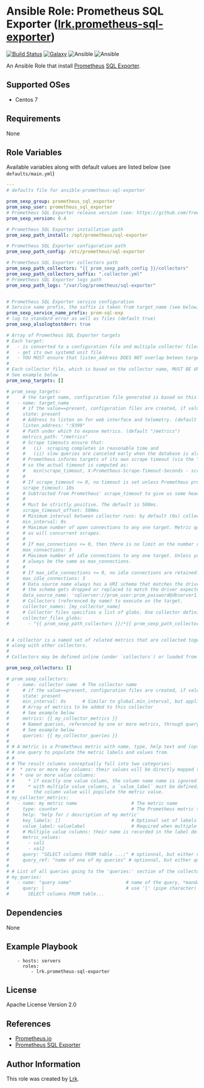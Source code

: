 Ansible Role: Prometheus SQL Exporter ([lrk.prometheus-sql-exporter](https://galaxy.ansible.com/lrk/prometheus-sql-exporter/))
=========
[![Build Status](https://travis-ci.org/lrk/ansible-role-prometheus-sql-exporter.svg?branch=master)](https://travis-ci.org/lrk/ansible-role-prometheus-sql-exporter)
[![Galaxy](https://img.shields.io/badge/galaxy-lrk.prometheus--sql--exporter-blue.svg)](https://galaxy.ansible.com/lrk/prometheus-sql-exporter)
![Ansible](https://img.shields.io/ansible/role/d/23765.svg)
![Ansible](https://img.shields.io/badge/dynamic/json.svg?label=min_ansible_version&url=https%3A%2F%2Fgalaxy.ansible.com%2Fapi%2Fv1%2Froles%2F23765%2F&query=$.min_ansible_version)

An Ansible Role that install [Prometheus](https://prometheus.io) [SQL Exporter](https://github.com/free/sql_exporter).


Supported OSes
--------------
- Centos 7

Requirements
------------

None

Role Variables
--------------

Available variables along with default values are listed below (see `defaults/main.yml`)
```yml
---
# defaults file for ansible-prometheus-sql-exporter

prom_sexp_group: prometheus_sql_exporter
prom_sexp_user: prometheus_sql_exporter
# Prometheus SQL Exporter release version (see: https://github.com/free/sql_exporter/releases for available versions)
prom_sexp_version: 0.4

# Prometheus SQL Exporter installation path
prom_sexp_path_install: /opt/prometheus/sql-exporter

# Prometheus SQL Exporter configuration path
prom_sexp_path_config: /etc/prometheus/sql-exporter

# Prometheus SQL Exporter collectors path
prom_sexp_path_collectors: "{{ prom_sexp_path_config }}/collectors"
prom_sexp_path_collectors_suffix: ".collector.yml"
# Prometheus SQL Exporter logs path
prom_sexp_path_logs: "/var/log/prometheus/sql-exporter"


# Prometheus SQL Exporter service configuration
# Service name prefix, the suffix is taken from target_name (see below)
prom_sexp_service_name_prefix: prom-sql-exp
# log to standard error as well as files (default true)
prom_sexp_alsologtostderr: true

# Array of Prometheus SQL Exporter targets
# Each target:
#   - is converted to a configuration file and multiple collector files
#   - get its own systemd unit file
#   - YOU MUST ensure that listen_address DOES NOT overlap beteen targets to avoid conflicts
#
# Each collector file, which is based on the collector name, MUST BE UNIQUE
# See example below
prom_sexp_targets: []

# prom_sexp_targets:
#     # the target name, configuration file generated is based on this value
#   - name: target_name
#     # if the value==present, configuration files are created, if value!=present, configuration files are deleted. Default value: present
#     state: present
#     # Address to listen on for web interface and telemetry. (default ":9399")
#     listen_address: ":9399"
#     # Path under which to expose metrics. (default "/metrics")
#     metrics_path: "/metrics"
#     # Scrape timeouts ensure that:
#     #   (i)  scraping completes in reasonable time and
#     #   (ii) slow queries are canceled early when the database is already under heavy load
#     # Prometheus informs targets of its own scrape timeout (via the "X-Prometheus-Scrape-Timeout-Seconds" request header)
#     # so the actual timeout is computed as:
#     #   min(scrape_timeout, X-Prometheus-Scrape-Timeout-Seconds - scrape_timeout_offset)
#     #
#     # If scrape_timeout <= 0, no timeout is set unless Prometheus provides one. The default is 10s.
#     scrape_timeout: 10s
#     # Subtracted from Prometheus' scrape_timeout to give us some headroom and prevent Prometheus from timing out first.
#     #
#     # Must be strictly positive. The default is 500ms.
#     scrape_timeout_offset: 500ms
#     # Minimum interval between collector runs: by default (0s) collectors are executed on every scrape.
#     min_interval: 0s
#     # Maximum number of open connections to any one target. Metric queries will run concurrently on multiple connections,
#     # as will concurrent scrapes.
#     #
#     # If max_connections <= 0, then there is no limit on the number of open connections. The default is 3.
#     max_connections: 3
#     # Maximum number of idle connections to any one target. Unless you use very long collection intervals, this should
#     # always be the same as max_connections.
#     #
#     # If max_idle_connections <= 0, no idle connections are retained. The default is 3.
#     max_idle_connections: 3
#     # Data source name always has a URI schema that matches the driver name. In some cases (e.g. MySQL)
#     # the schema gets dropped or replaced to match the driver expected DSN format.
#     data_source_name: 'sqlserver://prom_user:prom_password@dbserver1.example.com:1433'
#     # Collectors (referenced by name) to execute on the target.
#     collector_names: [my_collector_name]
#     # Collector files specifies a list of globs. One collector definition per file.
#     collector_files_globs:
#       - "{{ prom_sexp_path_collectors }}/*{{ prom_sexp_path_collectors_suffix }}"


# A collector is a named set of related metrics that are collected together. It can be referenced by name, possibly
# along with other collectors.
#
# Collectors may be defined inline (under `collectors`) or loaded from `collector_files` (one collector per file).

prom_sexp_collectors: []

# prom_sexp_collectors:
#   - name: collector name  # The collector name
#     # if the value==present, configuration files are created, if value!=present, configuration files are deleted. Default value: present
#     state: present
#     min_interval: 0s      # Similar to global.min_interval, but applies to this collector only.
#     # Array of metrics to be added to this collector
#     # See example below
#     metrics: {{ my_collector_metrics }}
#     # Named queries, referenced by one or more metrics, through query_ref.
#     # See example below
#     queries: {{ my_collector_queries }}
#
# # A metric is a Prometheus metric with name, type, help text and (optional) additional labels, paired with exactly
# # one query to populate the metric labels and values from.
# #
# # The result columns conceptually fall into two categories:
# #  * zero or more key columns: their values will be directly mapped to labels of the same name;
# #  * one or more value columns:
# #     * if exactly one value column, the column name name is ignored and its value becomes the metric value
# #     * with multiple value columns, a `value_label` must be defined; the column name will populate this label and
# #       the column value will popilate the metric value.
# my_collector_metrics:
#   - name: my metric name                    # The metric name
#     type: counter                           # The Prometheus metric type
#     help: 'help for / description of my metric'
#     key_labels: []                          # Optional set of labels derived from key columns.
#     value_label: valuelabel                 # Required when multiple value columns are configured.
#     # Multiple value columns: their name is recorded in the label defined by `attrubute_label`
#     metric_values:
#       - val1
#       - val2
#     query: "SELECT columns FROM table ...;" # optionnal, but either query or query_ref is required
#     query_ref: "name of one of my queries" # optionnal, but either query or query_ref is required
#
# # List of all queries going to the 'queries:' section of the collector configuration
# my_queries:
#   - name: "query name"                    # name of the query, *mandatory*
#     query: |                              # use '|' (pipe character) to use multiline, *mandatory*
#       SELECT columns FROM table...

```

Dependencies
------------

None

Example Playbook
----------------

```
    - hosts: servers
      roles:
         - lrk.prometheus-sql-exporter
```

 License
 -------

 Apache License Version 2.0

 References
 ----------

- [Prometheus.io](https://prometheus.io)
- [Prometheus SQL Exporter](https://github.com/free/sql_exporter)

Author Information
------------------
This role was created by [Lrk](https://github.com/lrk).
